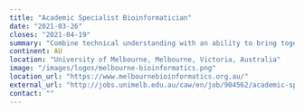 ```yaml
---
title: "Academic Specialist Bioinformatician"
date: "2021-03-26"
closes: "2021-04-19"
summary: "Combine technical understanding with an ability to bring together software engineers and different research groups to optimise workflows and usage on a range of platforms, such as Galaxy Australia and Portable Pipelines (JANIS)."
continent: AU
location: "University of Melbourne, Melbourne, Victoria, Australia"
image: "/images/logos/melbourne-bioinformatics.png"
location_url: "https://www.melbournebioinformatics.org.au/"
external_url: "http://jobs.unimelb.edu.au/caw/en/job/904562/academic-specialist-bioinformatician"
contact: ""
---
```

